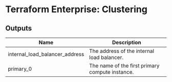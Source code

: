 # Terraform Enterprise: Clustering

## Outputs

| Name | Description |
|------|-------------|
| internal\_load\_balancer\_address | The address of the internal load balancer. |
| primary\_0 | The name of the first primary compute instance. |

